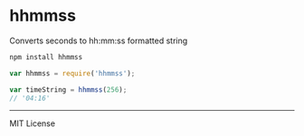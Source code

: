 # hhmmss

Converts seconds to hh:mm:ss formatted string

```bash
npm install hhmmss
```

```js
var hhmmss = require('hhmmss');

var timeString = hhmmss(256);
// '04:16'
```

---

MIT License

